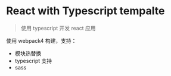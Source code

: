 # React with Typescript tempalte

> 使用 typescript 开发 react 应用

使用 webpack4 构建，支持：

* 模块热替换
* typescript 支持
* sass

